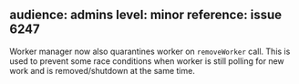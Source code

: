 audience: admins
level: minor
reference: issue 6247
---

Worker manager now also quarantines worker on `removeWorker` call. This is used to prevent some race conditions when worker is still polling for new work and is removed/shutdown at the same time.
